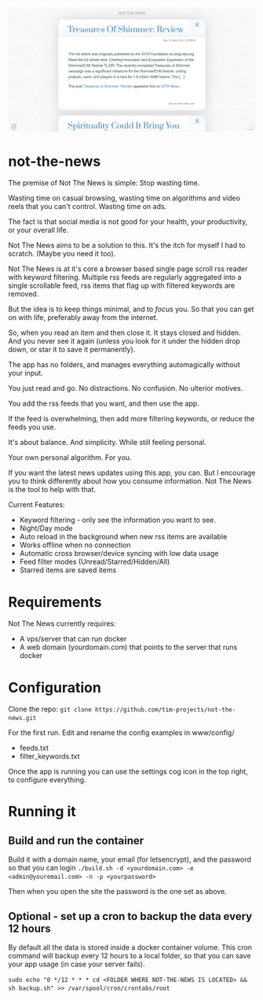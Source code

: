 ![image](screenshot.jpg)

# not-the-news
The premise of Not The News is simple: Stop wasting time.

Wasting time on casual browsing, wasting time on algorithms and video reels that you can't control. Wasting time on ads.


The fact is that social media is not good for your health, your productivity, or your overall life.


Not The News aims to be a solution to this. It's the itch for myself I had to scratch. (Maybe you need it too).


Not The News is at it's core a browser based single page scroll rss reader with keyword filtering.
Multiple rss feeds are regularly aggregated into a single scrollable feed, rss items that flag up with filtered keywords are removed.


But the idea is to keep things minimal, and to _focus_ you. So that you can get on with life, preferably away from the internet.


So, when you read an item and then close it. It stays closed and hidden. And you never see it again (unless you look for it under the hidden drop down, or star it to save it permanently). 


The app has no folders, and manages everything automagically without your input. 


You just read and go. No distractions. No confusion. No ulterior motives.

You add the rss feeds that you want, and then use the app. 

If the feed is overwhelming, then add more filtering keywords, or reduce the feeds you use.

It's about balance. And simplicity. While still feeling personal.


Your own personal algorithm. For you.


If you want the latest news updates using this app, you can. But I encourage you to think differently about how you consume information. Not The News is the tool to help with that.


Current Features:
- Keyword filtering - only see the information you want to see.
- Night/Day mode
- Auto reload in the background when new rss items are available
- Works offline when no connection
- Automatic cross browser/device syncing with low data usage
- Feed filter modes (Unread/Starred/Hidden/All)
- Starred items are saved items

# Requirements
Not The News currently requires:
- A vps/server that can run docker
- A web domain (yourdomain.com) that points to the server that runs docker

# Configuration
Clone the repo:
```git clone https://github.com/tim-projects/not-the-news.git```

For the first run. Edit and rename the config examples in
www/config/
- feeds.txt
- filter_keywords.txt

Once the app is running you can use the settings cog icon in the top right, to configure everything.

# Running it
## Build and run the container

Build it with a domain name, your email (for letsencrypt), and the password so that you can login
```./build.sh -d <yourdomain.com> -e <admin@youremail.com> -n -p <yourpassword>```

Then when you open the site the password is the one set as above.

## Optional - set up a cron to backup the data every 12 hours

By default all the data is stored inside a docker container volume. This cron command will backup every 12 hours to a local folder, so that you can save your app usage (in case your server fails).

```sudo echo "0 */12 * * * cd <FOLDER WHERE NOT-THE-NEWS IS LOCATED> && sh backup.sh" >> /var/spool/cron/crontabs/root```
